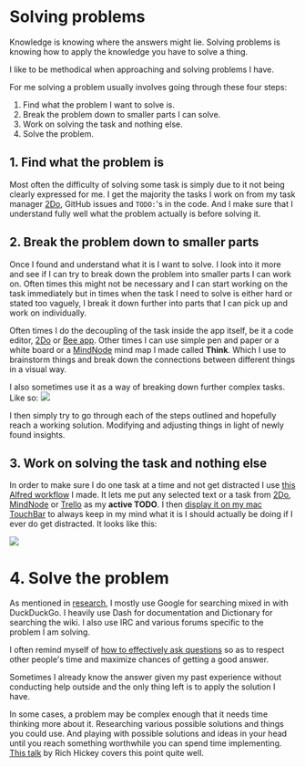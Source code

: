 # Solving problems

Knowledge is knowing where the answers might lie. Solving problems is knowing how to apply the knowledge you have to solve a thing.

I like to be methodical when approaching and solving problems I have.

For me solving a problem usually involves going through these four steps:

1. Find what the problem I want to solve is.
2. Break the problem down to smaller parts I can solve.
3. Work on solving the task and nothing else.
4. Solve the problem.

## 1. Find what the problem is

Most often the difficulty of solving some task is simply due to it not being clearly expressed for me. I get the majority the tasks I work on from my task manager [2Do](../macOS/apps/2do.md), GitHub issues and `TODO:`'s in the code. And I make sure that I understand fully well what the problem actually is before solving it.

## 2. Break the problem down to smaller parts

Once I found and understand what it is I want to solve. I look into it more and see if I can try to break down the problem into smaller parts I can work on. Often times this might not be necessary and I can start working on the task immediately but in times when the task I need to solve is either hard or stated too vaguely, I break it down further into parts that I can pick up and work on individually.

Often times I do the decoupling of the task inside the app itself, be it a code editor, [2Do](../macOS/apps/2do.md) or [Bee app](https://www.neat.io/bee/). Other times I can use simple pen and paper or a white board or a [MindNode](../macOS/apps/mindnode.md) mind map I made called **Think**. Which I use to brainstorm things and break down the connections between different things in a visual way.

I also sometimes use it as a way of breaking down further complex tasks. Like so:
![](https://i.imgur.com/YN5Di3m.png)

I then simply try to go through each of the steps outlined and hopefully reach a working solution. Modifying and adjusting things in light of newly found insights.

## 3. Work on solving the task and nothing else

In order to make sure I do one task at a time and not get distracted I use [this Alfred workflow](https://github.com/nikitavoloboev/small-workflows/blob/master/todo-task#readme) I made. It lets me put any selected text or a task from [2Do](../macOS/apps/2do.md), [MindNode](../macOS/apps/mindnode.md) or [Trello](../sharing/my-trello.md) as my **active TODO**. I then [display it on my mac TouchBar](https://github.com/nikitavoloboev/my-mac-os/tree/master/btt#readme) to always keep in my mind what it is I should actually be doing if I ever do get distracted. It looks like this:

![](https://i.imgur.com/kE0NkxH.png)

# 4. Solve the problem

As mentioned in [research](research.md), I mostly use Google for searching mixed in with DuckDuckGo. I heavily use Dash for documentation and Dictionary for searching the wiki. I also use IRC and various forums specific to the problem I am solving.

I often remind myself of [how to effectively ask questions](asking-questions.md) so as to respect other people's time and maximize chances of getting a good answer.

Sometimes I already know the answer given my past experience without conducting help outside and the only thing left is to apply the solution I have.

In some cases, a problem may be complex enough that it needs time thinking more about it. Researching various possible solutions and things you could use. And playing with possible solutions and ideas in your head until you reach something worthwhile you can spend time implementing. [This talk](https://www.youtube.com/watch?v=f84n5oFoZBc) by Rich Hickey covers this point quite well.
